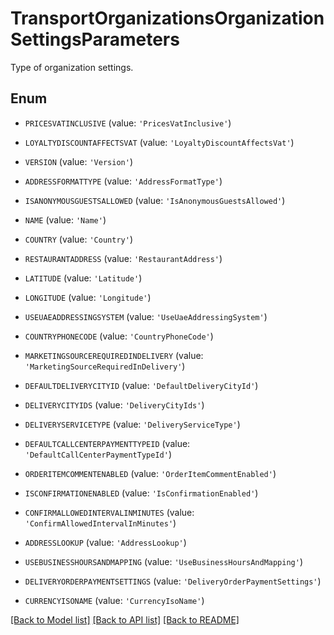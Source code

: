 # TransportOrganizationsOrganizationSettingsParameters

Type of organization settings.

## Enum

* `PRICESVATINCLUSIVE` (value: `'PricesVatInclusive'`)

* `LOYALTYDISCOUNTAFFECTSVAT` (value: `'LoyaltyDiscountAffectsVat'`)

* `VERSION` (value: `'Version'`)

* `ADDRESSFORMATTYPE` (value: `'AddressFormatType'`)

* `ISANONYMOUSGUESTSALLOWED` (value: `'IsAnonymousGuestsAllowed'`)

* `NAME` (value: `'Name'`)

* `COUNTRY` (value: `'Country'`)

* `RESTAURANTADDRESS` (value: `'RestaurantAddress'`)

* `LATITUDE` (value: `'Latitude'`)

* `LONGITUDE` (value: `'Longitude'`)

* `USEUAEADDRESSINGSYSTEM` (value: `'UseUaeAddressingSystem'`)

* `COUNTRYPHONECODE` (value: `'CountryPhoneCode'`)

* `MARKETINGSOURCEREQUIREDINDELIVERY` (value: `'MarketingSourceRequiredInDelivery'`)

* `DEFAULTDELIVERYCITYID` (value: `'DefaultDeliveryCityId'`)

* `DELIVERYCITYIDS` (value: `'DeliveryCityIds'`)

* `DELIVERYSERVICETYPE` (value: `'DeliveryServiceType'`)

* `DEFAULTCALLCENTERPAYMENTTYPEID` (value: `'DefaultCallCenterPaymentTypeId'`)

* `ORDERITEMCOMMENTENABLED` (value: `'OrderItemCommentEnabled'`)

* `ISCONFIRMATIONENABLED` (value: `'IsConfirmationEnabled'`)

* `CONFIRMALLOWEDINTERVALINMINUTES` (value: `'ConfirmAllowedIntervalInMinutes'`)

* `ADDRESSLOOKUP` (value: `'AddressLookup'`)

* `USEBUSINESSHOURSANDMAPPING` (value: `'UseBusinessHoursAndMapping'`)

* `DELIVERYORDERPAYMENTSETTINGS` (value: `'DeliveryOrderPaymentSettings'`)

* `CURRENCYISONAME` (value: `'CurrencyIsoName'`)

[[Back to Model list]](../README.md#documentation-for-models) [[Back to API list]](../README.md#documentation-for-api-endpoints) [[Back to README]](../README.md)


